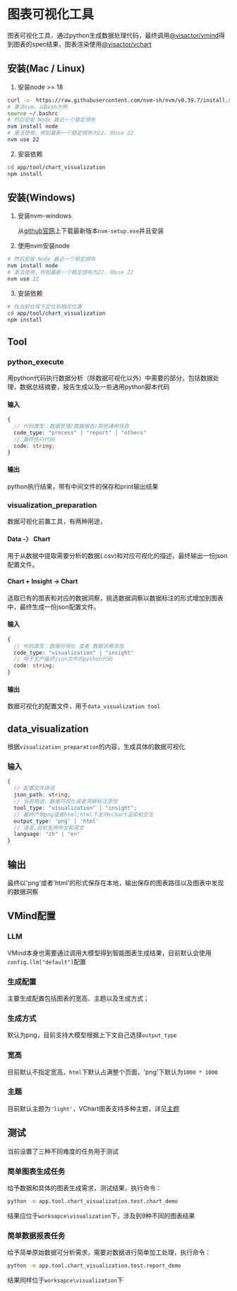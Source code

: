 # 图表可视化工具

图表可视化工具，通过python生成数据处理代码，最终调用[@visactor/vmind](https://github.com/VisActor/VMind)得到图表的spec结果，图表渲染使用[@visactor/vchart](https://github.com/VisActor/VChart)

## 安装(Mac / Linux)

1. 安装node >= 18

```bash
curl -o- https://raw.githubusercontent.com/nvm-sh/nvm/v0.39.7/install.sh | bash
# 激活nvm，以Bash为例
source ~/.bashrc
# 然后安装 Node 最近一个稳定颁布
nvm install node
# 激活使用，例如最新一个稳定颁布为22，则use 22
nvm use 22
```

2. 安装依赖

```bash
cd app/tool/chart_visualization
npm install
```

## 安装(Windows)
1. 安装nvm-windows

    从[github官网](https://github.com/coreybutler/nvm-windows?tab=readme-ov-file#readme)上下载最新版本`nvm-setup.exe`并且安装

2. 使用nvm安装node

```powershell
# 然后安装 Node 最近一个稳定颁布
nvm install node
# 激活使用，例如最新一个稳定颁布为22，则use 22
nvm use 22
```

3. 安装依赖

```bash
# 在当前仓库下定位到相应位置
cd app/tool/chart_visualization
npm install
```
## Tool
### python_execute

用python代码执行数据分析（除数据可视化以外）中需要的部分，包括数据处理，数据总结摘要，报告生成以及一些通用python脚本代码

#### 输入
```typescript
{
  // 代码类型：数据处理/数据报告/其他通用任务
  code_type: "process" | "report" | "others"
  // 最终执行代码
  code: string;
}
```

#### 输出
python执行结果，带有中间文件的保存和print输出结果

### visualization_preparation

数据可视化前置工具，有两种用途，

#### Data -〉 Chart
用于从数据中提取需要分析的数据(.csv)和对应可视化的描述，最终输出一份json配置文件。

#### Chart + Insight -> Chart
选取已有的图表和对应的数据洞察，挑选数据洞察以数据标注的形式增加到图表中，最终生成一份json配置文件。

#### 输入
```typescript
{
  // 代码类型：数据可视化 或者 数据洞察添加
  code_type: "visualization" | "insight"
  // 用于生产最终json文件的python代码
  code: string;
}
```

#### 输出
数据可视化的配置文件，用于`data_visualization tool`


## data_visualization

根据`visualization_preparation`的内容，生成具体的数据可视化

### 输入
```typescript
{
  // 配置文件路径
  json_path: string;
  // 当前用途，数据可视化或者洞察标注添加
  tool_type: "visualization" | "insight";
  // 最终产物png或者html;html下支持vchart渲染和交互
  output_type: 'png' | 'html'
  // 语言,目前支持中文和英文
  language: "zh" | "en"
}
```

## 输出
最终以'png'或者'html'的形式保存在本地，输出保存的图表路径以及图表中发现的数据洞察

## VMind配置

### LLM

VMind本身也需要通过调用大模型得到智能图表生成结果，目前默认会使用`config.llm["default"]`配置

### 生成配置

主要生成配置包括图表的宽高、主题以及生成方式；
### 生成方式
默认为png，目前支持大模型根据上下文自己选择`output_type`

### 宽高
目前默认不指定宽高，`html`下默认占满整个页面，'png'下默认为`1000 * 1000`

### 主题
目前默认主题为`'light'`，VChart图表支持多种主题，详见[主题](https://www.visactor.io/vchart/guide/tutorial_docs/Theme/Theme_Extension)


## 测试

当前设置了三种不同难度的任务用于测试

### 简单图表生成任务

给予数据和具体的图表生成需求，测试结果，执行命令：
```bash
python -m app.tool.chart_visualization.test.chart_demo
```
结果应位于`worksapce\visualization`下，涉及到9种不同的图表结果

### 简单数据报表任务

给予简单原始数据可分析需求，需要对数据进行简单加工处理，执行命令：
```bash
python -m app.tool.chart_visualization.test.report_demo
```
结果同样位于`worksapce\visualization`下
